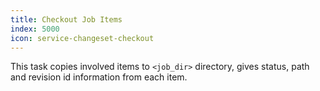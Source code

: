 ```yaml
---
title: Checkout Job Items
index: 5000
icon: service-changeset-checkout
---
```


This task copies involved items to `<job_dir>` directory, gives status, path and revision id information from each item.
